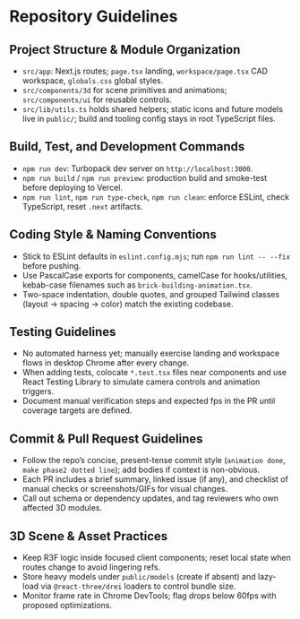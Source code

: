 # Repository Guidelines

## Project Structure & Module Organization
- `src/app`: Next.js routes; `page.tsx` landing, `workspace/page.tsx` CAD workspace, `globals.css` global styles.
- `src/components/3d` for scene primitives and animations; `src/components/ui` for reusable controls.
- `src/lib/utils.ts` holds shared helpers; static icons and future models live in `public/`; build and tooling config stays in root TypeScript files.

## Build, Test, and Development Commands
- `npm run dev`: Turbopack dev server on `http://localhost:3000`.
- `npm run build` / `npm run preview`: production build and smoke-test before deploying to Vercel.
- `npm run lint`, `npm run type-check`, `npm run clean`: enforce ESLint, check TypeScript, reset `.next` artifacts.

## Coding Style & Naming Conventions
- Stick to ESLint defaults in `eslint.config.mjs`; run `npm run lint -- --fix` before pushing.
- Use PascalCase exports for components, camelCase for hooks/utilities, kebab-case filenames such as `brick-building-animation.tsx`.
- Two-space indentation, double quotes, and grouped Tailwind classes (layout → spacing → color) match the existing codebase.

## Testing Guidelines
- No automated harness yet; manually exercise landing and workspace flows in desktop Chrome after every change.
- When adding tests, colocate `*.test.tsx` files near components and use React Testing Library to simulate camera controls and animation triggers.
- Document manual verification steps and expected fps in the PR until coverage targets are defined.

## Commit & Pull Request Guidelines
- Follow the repo’s concise, present-tense commit style (`animation done`, `make phase2 dotted line`); add bodies if context is non-obvious.
- Each PR includes a brief summary, linked issue (if any), and checklist of manual checks or screenshots/GIFs for visual changes.
- Call out schema or dependency updates, and tag reviewers who own affected 3D modules.

## 3D Scene & Asset Practices
- Keep R3F logic inside focused client components; reset local state when routes change to avoid lingering refs.
- Store heavy models under `public/models` (create if absent) and lazy-load via `@react-three/drei` loaders to control bundle size.
- Monitor frame rate in Chrome DevTools; flag drops below 60fps with proposed optimizations.
